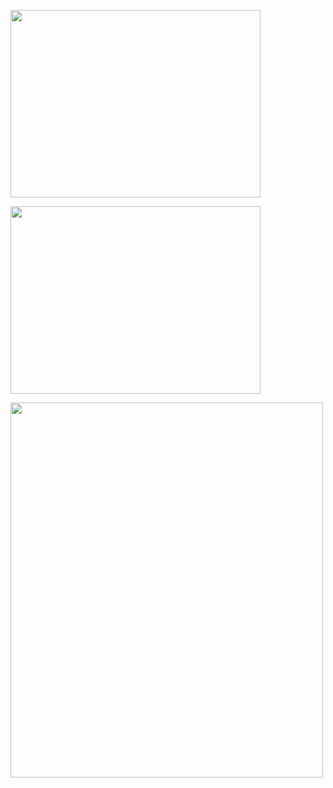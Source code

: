 <div>
      <p><img src="https://ss3.bdstatic.com/70cFv8Sh_Q1YnxGkpoWK1HF6hhy/it/u=1515493725,2703783084&fm=26&gp=0.jpg" width="400" height="300" /> </p>
      <p><img src="http://106.13.137.5/kxl/2.png" width="400" height="300" /> </p>
      <p><img src="http://106.13.137.5/kxl/3.png" width="500" height="600" /> </p>
</div>
